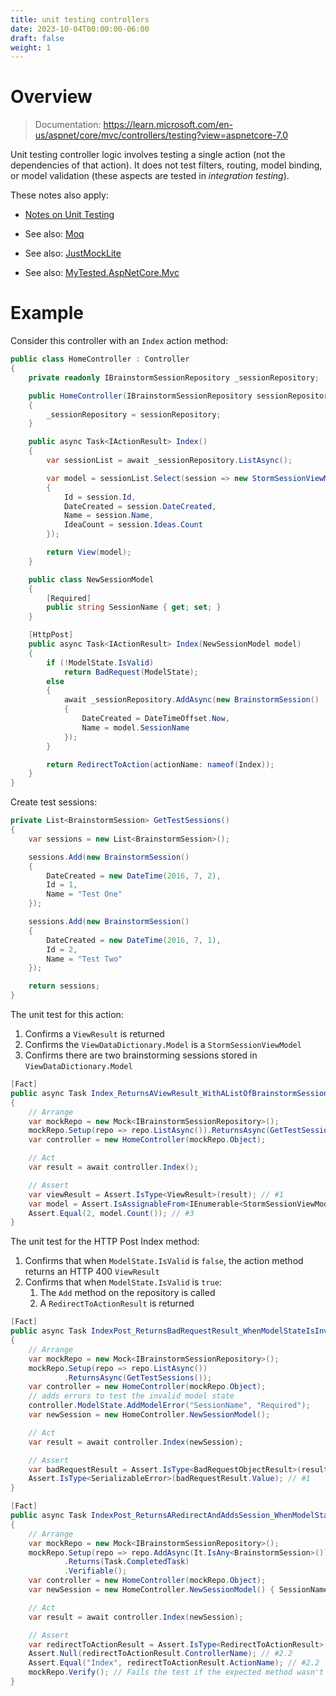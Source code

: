 ```yaml
---
title: unit testing controllers
date: 2023-10-04T00:00:00-06:00
draft: false
weight: 1
---
```


# Overview
> Documentation: https://learn.microsoft.com/en-us/aspnet/core/mvc/controllers/testing?view=aspnetcore-7.0  

Unit testing controller logic involves testing a single action (not the dependencies of that action).  It does not test filters, routing, model binding, or model validation (these aspects are tested in *integration testing*).

These notes also apply:
* [Notes on Unit Testing](/notes/_net/devops-and-testing/unit-testing/overview)

* See also: [Moq](https://github.com/devlooped/moq)
* See also: [JustMockLite](https://github.com/telerik/JustMockLite)
* See also: [MyTested.AspNetCore.Mvc](https://github.com/ivaylokenov/MyTested.AspNetCore.Mvc)

# Example
Consider this controller with an `Index` action method:
```cs
public class HomeController : Controller
{
    private readonly IBrainstormSessionRepository _sessionRepository;

    public HomeController(IBrainstormSessionRepository sessionRepository)
    {
        _sessionRepository = sessionRepository;
    }

    public async Task<IActionResult> Index()
    {
        var sessionList = await _sessionRepository.ListAsync();

        var model = sessionList.Select(session => new StormSessionViewModel()
        {
            Id = session.Id,
            DateCreated = session.DateCreated,
            Name = session.Name,
            IdeaCount = session.Ideas.Count
        });

        return View(model);
    }

    public class NewSessionModel
    {
        [Required]
        public string SessionName { get; set; }
    }

    [HttpPost]
    public async Task<IActionResult> Index(NewSessionModel model)
    {
        if (!ModelState.IsValid) 
            return BadRequest(ModelState);
        else
        {
            await _sessionRepository.AddAsync(new BrainstormSession()
            {
                DateCreated = DateTimeOffset.Now,
                Name = model.SessionName
            });
        }

        return RedirectToAction(actionName: nameof(Index));
    }
}
```

Create test sessions:
```cs
private List<BrainstormSession> GetTestSessions()
{
    var sessions = new List<BrainstormSession>();

    sessions.Add(new BrainstormSession()
    {
        DateCreated = new DateTime(2016, 7, 2),
        Id = 1,
        Name = "Test One"
    });

    sessions.Add(new BrainstormSession()
    {
        DateCreated = new DateTime(2016, 7, 1),
        Id = 2,
        Name = "Test Two"
    });

    return sessions;
}
```

The unit test for this action:
1. Confirms a `ViewResult` is returned
2. Confirms the `ViewDataDictionary.Model` is a `StormSessionViewModel`
3. Confirms there are two brainstorming sessions stored in `ViewDataDictionary.Model`
```cs {hl_lines=[13,14,15]}
[Fact]
public async Task Index_ReturnsAViewResult_WithAListOfBrainstormSessions()
{
    // Arrange
    var mockRepo = new Mock<IBrainstormSessionRepository>();
    mockRepo.Setup(repo => repo.ListAsync()).ReturnsAsync(GetTestSessions());
    var controller = new HomeController(mockRepo.Object);

    // Act
    var result = await controller.Index();

    // Assert
    var viewResult = Assert.IsType<ViewResult>(result); // #1
    var model = Assert.IsAssignableFrom<IEnumerable<StormSessionViewModel>>(viewResult.ViewData.Model); // #2
    Assert.Equal(2, model.Count()); // #3
}
```

The unit test for the HTTP Post Index method:
1. Confirms that when `ModelState.IsValid` is `false`, the action method returns an HTTP 400 `ViewResult`
2. Confirms that when `ModelState.IsValid` is `true`:
   1. The `Add` method on the repository is called
   2. A `RedirectToActionResult` is returned
```cs {hl_lines=[17,18,36-39]}
[Fact]
public async Task IndexPost_ReturnsBadRequestResult_WhenModelStateIsInvalid()
{
    // Arrange
    var mockRepo = new Mock<IBrainstormSessionRepository>();
    mockRepo.Setup(repo => repo.ListAsync())
            .ReturnsAsync(GetTestSessions());
    var controller = new HomeController(mockRepo.Object);
    // adds errors to test the invalid model state
    controller.ModelState.AddModelError("SessionName", "Required");
    var newSession = new HomeController.NewSessionModel();

    // Act
    var result = await controller.Index(newSession);

    // Assert
    var badRequestResult = Assert.IsType<BadRequestObjectResult>(result); // #1
    Assert.IsType<SerializableError>(badRequestResult.Value); // #1
}

[Fact]
public async Task IndexPost_ReturnsARedirectAndAddsSession_WhenModelStateIsValid()
{
    // Arrange
    var mockRepo = new Mock<IBrainstormSessionRepository>();
    mockRepo.Setup(repo => repo.AddAsync(It.IsAny<BrainstormSession>()))
            .Returns(Task.CompletedTask)
            .Verifiable();
    var controller = new HomeController(mockRepo.Object);
    var newSession = new HomeController.NewSessionModel() { SessionName = "Test Name" };

    // Act
    var result = await controller.Index(newSession);

    // Assert
    var redirectToActionResult = Assert.IsType<RedirectToActionResult>(result); // #2.2
    Assert.Null(redirectToActionResult.ControllerName); // #2.2
    Assert.Equal("Index", redirectToActionResult.ActionName); // #2.2
    mockRepo.Verify(); // Fails the test if the expected method wasn't called (#2.1)
}
```